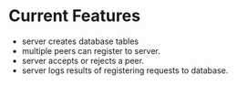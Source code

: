 # Current Features
  - server creates database tables
  - multiple peers can register to server.
  - server accepts or rejects a peer.
  - server logs results of registering requests to database.

